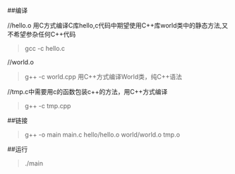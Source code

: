 ##编译

//hello.o 用C方式编译C库hello,c代码中期望使用C++库world类中的静态方法,又不希望参杂任何C++代码
> gcc -c hello.c

//world.o
> g++ -c world.cpp   用C++方式编译World类，纯C++语法

//tmp.c中需要用c的函数包装c++的方法，用C++方式编译
> g++ -c tmp.cpp

##链接

> g++ -o main main.c hello/hello.o world/world.o tmp.o

##运行
> ./main
